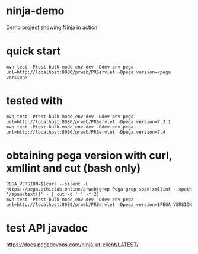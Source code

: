 # ninja-demo
Demo project showing Ninja in action

# quick start

    mvn test -Ptest-bulk-mode,env-dev -Ddev-env-pega-url=http://localhost:8080/prweb/PRServlet -Dpega.version=<pega version>

# tested with

    mvn test -Ptest-bulk-mode,env-dev -Ddev-env-pega-url=http://localhost:8080/prweb/PRServlet -Dpega.version=7.3.1
    mvn test -Ptest-bulk-mode,env-dev -Ddev-env-pega-url=http://localhost:8080/prweb/PRServlet -Dpega.version=7.4

# obtaining pega version with curl, xmllint and cut (bash only)

    PEGA_VERSION=$(curl --silent -L https://pega.ethiclab.online/prweb|grep Pega|grep span|xmllint --xpath '/span/text()' - | cut -d ' ' -f 2)
    mvn test -Ptest-bulk-mode,env-dev -Ddev-env-pega-url=http://localhost:8080/prweb/PRServlet -Dpega.version=$PEGA_VERSION

# test API javadoc

https://docs.pegadevops.com/ninja-ut-client/LATEST/
